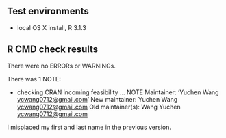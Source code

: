 ## Test environments
* local OS X install, R 3.1.3

## R CMD check results
There were no ERRORs or WARNINGs. 

There was 1 NOTE:

* checking CRAN incoming feasibility ... NOTE
  Maintainer: ‘Yuchen Wang <ycwang0712@gmail.com>’
  New maintainer:
    Yuchen Wang <ycwang0712@gmail.com>
  Old maintainer(s):
    Wang Yuchen <ycwang0712@gmail.com>
  
I misplaced my first and last name in the previous version.
